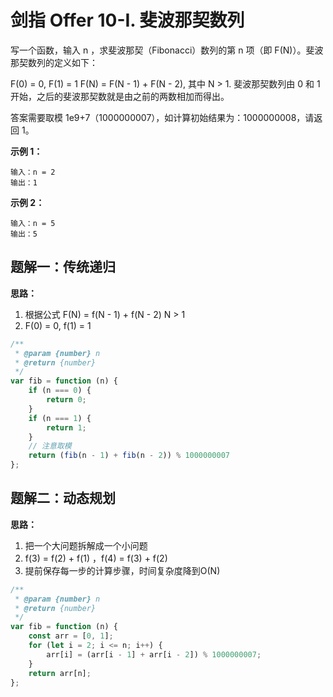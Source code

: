 # 剑指 Offer 10-I. 斐波那契数列

写一个函数，输入 n ，求斐波那契（Fibonacci）数列的第 n 项（即 F(N)）。斐波那契数列的定义如下：

F(0) = 0,   F(1) = 1
F(N) = F(N - 1) + F(N - 2), 其中 N > 1.
斐波那契数列由 0 和 1 开始，之后的斐波那契数就是由之前的两数相加而得出。

答案需要取模 1e9+7（1000000007），如计算初始结果为：1000000008，请返回 1。

**示例 1：**

```
输入：n = 2
输出：1
```

**示例 2：**

```
输入：n = 5
输出：5
```

## 题解一：传统递归

**思路：**

1. 根据公式 F(N) = f(N - 1) + f(N - 2) N > 1
2. F(0) = 0, f(1) = 1

```js
/**
 * @param {number} n
 * @return {number}
 */
var fib = function (n) {
    if (n === 0) {
        return 0;
    }
    if (n === 1) {
        return 1;
    }
    // 注意取模
    return (fib(n - 1) + fib(n - 2)) % 1000000007
};
```

## 题解二：动态规划

**思路：**

1. 把一个大问题拆解成一个小问题
2. f(3) = f(2) + f(1) ，f(4) = f(3) + f(2) 
3. 提前保存每一步的计算步骤，时间复杂度降到O(N)


```js
/**
 * @param {number} n
 * @return {number}
 */
var fib = function (n) {
    const arr = [0, 1];
    for (let i = 2; i <= n; i++) {
        arr[i] = (arr[i - 1] + arr[i - 2]) % 1000000007;
    }
    return arr[n];
};
```